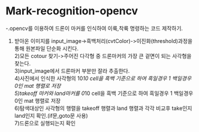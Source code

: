 # Mark-recognition-opencv

-.opencv를 이용하여 드론이 마커를 인식하여 이륙,착륙 명령하는 코드 제작하기.   
1) 받아온 이미지를 input_image->흑백처리(cvtColor)->이진화(threshold)과정을 통해 원본파일 단순화 시킨다.   
2)모든 cotour 찾기->주어진 다각형 중 드론마커의 가장 큰 겉면이 되는 사각형을 찾는다.   
3)input_image에서 드론마커 부분만 잘라 추출한다.   
4)사진에서 인식한 사각형의 10*10 cell을 흑백 기준으로 하여 흑일경우 1 백일경우 0인 mat 행렬로 저장   
5)takeoff 마커와 land마커를 0*10 cell을 흑백 기준으로 하여 흑일경우 1 백일경우 0인 mat 행렬로 저장   
6)탐색대상인 사각형의 행렬을 takeoff 행렬과 land 행렬과 각각 비교후 take인지 land인지 확인.(if문,goto문 사용)   
7)드론으로 실행되는지 확인   
